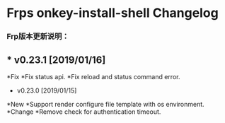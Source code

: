 Frps onkey-install-shell Changelog
==================================
### Frp版本更新说明：

## * v0.23.1 [2019/01/16]
 
 *Fix
  *Fix status api.
  *Fix reload and status command error.

* v0.23.0 [2019/01/15]

 *New
  *Support render configure file template with os environment.
 *Change
  *Remove check for authentication timeout.
